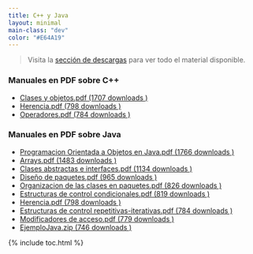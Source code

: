 ```yaml
---
title: C++ y Java
layout: minimal
main-class: "dev"
color: "#E64A19"
---
```

> Visita la [sección de descargas][1] para ver todo el material disponible.

### Manuales en PDF sobre C++

<ul class="dlm-downloads">
  <li>
    <a class="download-link filetype-icon filetype-pdf"
   title="" href="https://elbauldelprogramador.com/clases-y-objetos/" rel="nofollow"> Clases y objetos.pdf (1707 downloads ) </a>
  </li>
  <li>
    <a class="download-link filetype-icon filetype-pdf"
   title="" href="https://elbauldelprogramador.com/herencia-2/" rel="nofollow"> Herencia.pdf (798 downloads ) </a>
  </li>
  <li>
    <a class="download-link filetype-icon filetype-pdf"
   title="" href="https://elbauldelprogramador.com/" rel="nofollow"> Operadores.pdf (784 downloads ) </a>
  </li>
</ul>

### Manuales en PDF sobre Java

<ul class="dlm-downloads">
  <li>
    <a class="download-link filetype-icon filetype-pdf"
   title="" href="https://elbauldelprogramador.com/programacion-orientada-a-objetos-en-java/" rel="nofollow"> Programacion Orientada a Objetos en Java.pdf (1766 downloads ) </a>
  </li>
  <li>
    <a class="download-link filetype-icon filetype-pdf"
   title="" href="https://elbauldelprogramador.com/" rel="nofollow"> Arrays.pdf (1483 downloads ) </a>
  </li>
  <li>
    <a class="download-link filetype-icon filetype-pdf"
   title="" href="https://elbauldelprogramador.com/clases-abstractas-e-interfaces/" rel="nofollow"> Clases abstractas e interfaces.pdf (1134 downloads ) </a>
  </li>
  <li>
    <a class="download-link filetype-icon filetype-pdf"
   title="" href="https://elbauldelprogramador.com/diseno-de-paquetes-de-paquetes/" rel="nofollow"> Diseño de paquetes.pdf (965 downloads ) </a>
  </li>
  <li>
    <a class="download-link filetype-icon filetype-pdf"
   title="" href="https://elbauldelprogramador.com/organizacion-de-las-clases-en-paquetes/" rel="nofollow"> Organizacion de las clases en paquetes.pdf (826 downloads ) </a>
  </li>
  <li>
    <a class="download-link filetype-icon filetype-pdf"
   title="" href="https://elbauldelprogramador.com/estructuras-de-control-condicionales/" rel="nofollow"> Estructuras de control condicionales.pdf (819 downloads ) </a>
  </li>
  <li>
    <a class="download-link filetype-icon filetype-pdf"
   title="" href="https://elbauldelprogramador.com/" rel="nofollow"> Herencia.pdf (798 downloads ) </a>
  </li>
  <li>
    <a class="download-link filetype-icon filetype-pdf"
   title="" href="https://elbauldelprogramador.com/estructuras-de-control-repetitivas-iterativas/" rel="nofollow"> Estructuras de control repetitivas-iterativas.pdf (784 downloads ) </a>
  </li>
  <li>
    <a class="download-link filetype-icon filetype-pdf"
   title="" href="https://elbauldelprogramador.com/modificadores-de-acceso/" rel="nofollow"> Modificadores de acceso.pdf (779 downloads ) </a>
  </li>
  <li>
    <a class="download-link filetype-icon filetype-zip"
   title="" href="https://elbauldelprogramador.com/ejemplo-pdoo-java/" rel="nofollow"> EjemploJava.zip (746 downloads ) </a>
  </li>
</ul>



 [1]: https://elbauldelprogramador.com/seccion-de-descargas/ "Sección de descargas"

{% include toc.html %}
